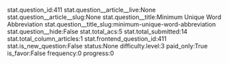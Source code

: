 stat.question_id:411
stat.question__article__live:None
stat.question__article__slug:None
stat.question__title:Minimum Unique Word Abbreviation
stat.question__title_slug:minimum-unique-word-abbreviation
stat.question__hide:False
stat.total_acs:5
stat.total_submitted:14
stat.total_column_articles:1
stat.frontend_question_id:411
stat.is_new_question:False
status:None
difficulty.level:3
paid_only:True
is_favor:False
frequency:0
progress:0
